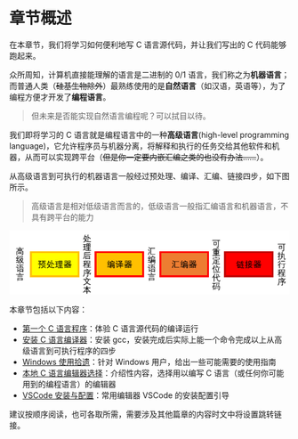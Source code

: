 # 章节概述

在本章节，我们将学习如何便利地写 C 语言源代码，并让我们写出的 C 代码能够跑起来。

众所周知，计算机直接能理解的语言是二进制的 0/1 语言，我们称之为**机器语言**；而普通人类（<del>硅基生物除外</del>）最熟练使用的是**自然语言**（如汉语，英语等），为了编程方便才开发了**编程语言**。

> 但未来是否能实现自然语言编程呢？可以拭目以待。

我们即将学习的 C 语言就是编程语言中的一种**高级语言**(high-level programming language)，它允许程序员与机器分离，将解释和执行的任务交给其他软件和机器，从而可以实现跨平台（<del>但是你一定要内嵌汇编之类的也没有办法……</del>）。

从高级语言到可执行的机器语言一般经过预处理、编译、汇编、链接四步，如下图所示。

> 高级语言是相对低级语言而言的，低级语言一般指汇编语言和机器语言，不具有跨平台的能力

![image-20230905132811788](graph/image-20230905132811788.png)

本章节包括以下内容：

- [第一个 C 语言程序](first_C.md)：体验 C 语言源代码的编译运行
- [安装 C 语言编译器](C_compiler.md)：安装 gcc，安装完成后实际上能一个命令完成以上从高级语言到可执行程序的四步
- [Windows 使用拾遗](windows_lost.md)：针对 Windows 用户，给出一些可能需要的使用指南
- [本地 C 语言编辑器选择](local_env.md)：介绍性内容，选择用以编写 C 语言（或任何你可能用到的编程语言）的编辑器
- [VSCode 安装与配置](vsc_install.md)：常用编辑器 VSCode 的安装配置引导

建议按顺序阅读，也可各取所需，需要涉及其他篇章的内容时文中将设置跳转链接。